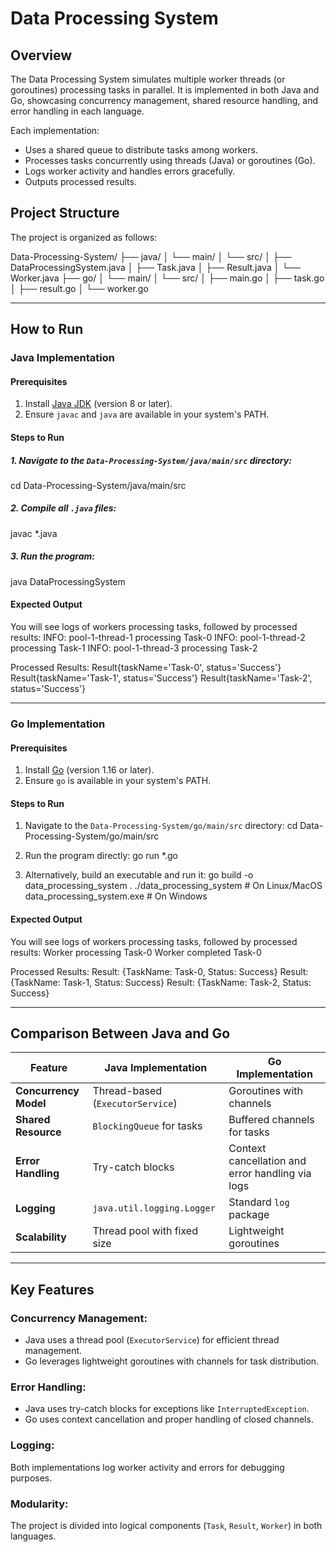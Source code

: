 # Data Processing System
## Overview
The Data Processing System simulates multiple worker threads (or goroutines) processing tasks in parallel. It is implemented in both Java and Go, showcasing concurrency management, shared resource handling, and error handling in each language.

Each implementation:
- Uses a shared queue to distribute tasks among workers.
- Processes tasks concurrently using threads (Java) or goroutines (Go).
- Logs worker activity and handles errors gracefully.
- Outputs processed results.

## Project Structure
The project is organized as follows:

Data-Processing-System/
├── java/
│ └── main/
│ └── src/
│ ├── DataProcessingSystem.java
│ ├── Task.java
│ ├── Result.java
│ └── Worker.java
├── go/
│ └── main/
│ └── src/
│ ├── main.go
│ ├── task.go
│ ├── result.go
│ └── worker.go

---

## How to Run

### Java Implementation

#### Prerequisites
1. Install [Java JDK](https://www.oracle.com/java/technologies/javase-downloads.html) (version 8 or later).
2. Ensure `javac` and `java` are available in your system's PATH.

#### Steps to Run
##### 1. Navigate to the `Data-Processing-System/java/main/src` directory:
cd Data-Processing-System/java/main/src

##### 2. Compile all `.java` files:
javac *.java

##### 3. Run the program:
java DataProcessingSystem


#### Expected Output
You will see logs of workers processing tasks, followed by processed results:
INFO: pool-1-thread-1 processing Task-0
INFO: pool-1-thread-2 processing Task-1
INFO: pool-1-thread-3 processing Task-2

Processed Results:
Result{taskName='Task-0', status='Success'}
Result{taskName='Task-1', status='Success'}
Result{taskName='Task-2', status='Success'}


---

### Go Implementation

#### Prerequisites
1. Install [Go](https://golang.org/dl/) (version 1.16 or later).
2. Ensure `go` is available in your system's PATH.

#### Steps to Run
1. Navigate to the `Data-Processing-System/go/main/src` directory:
cd Data-Processing-System/go/main/src

2. Run the program directly:
go run *.go

3. Alternatively, build an executable and run it:
go build -o data_processing_system .
./data_processing_system # On Linux/MacOS
data_processing_system.exe # On Windows


#### Expected Output
You will see logs of workers processing tasks, followed by processed results:
Worker processing Task-0
Worker completed Task-0

Processed Results:
Result: {TaskName: Task-0, Status: Success}
Result: {TaskName: Task-1, Status: Success}
Result: {TaskName: Task-2, Status: Success}


---

## Comparison Between Java and Go

| Feature                  | Java Implementation                           | Go Implementation                          |
|--------------------------|-----------------------------------------------|-------------------------------------------|
| **Concurrency Model**    | Thread-based (`ExecutorService`)              | Goroutines with channels                  |
| **Shared Resource**      | `BlockingQueue` for tasks                     | Buffered channels for tasks               |
| **Error Handling**       | Try-catch blocks                              | Context cancellation and error handling via logs |
| **Logging**              | `java.util.logging.Logger`                    | Standard `log` package                    |
| **Scalability**          | Thread pool with fixed size                   | Lightweight goroutines                    |

---

## Key Features

### Concurrency Management:
- Java uses a thread pool (`ExecutorService`) for efficient thread management.
- Go leverages lightweight goroutines with channels for task distribution.

### Error Handling:
- Java uses try-catch blocks for exceptions like `InterruptedException`.
- Go uses context cancellation and proper handling of closed channels.

### Logging:
Both implementations log worker activity and errors for debugging purposes.

### Modularity:
The project is divided into logical components (`Task`, `Result`, `Worker`) in both languages.

